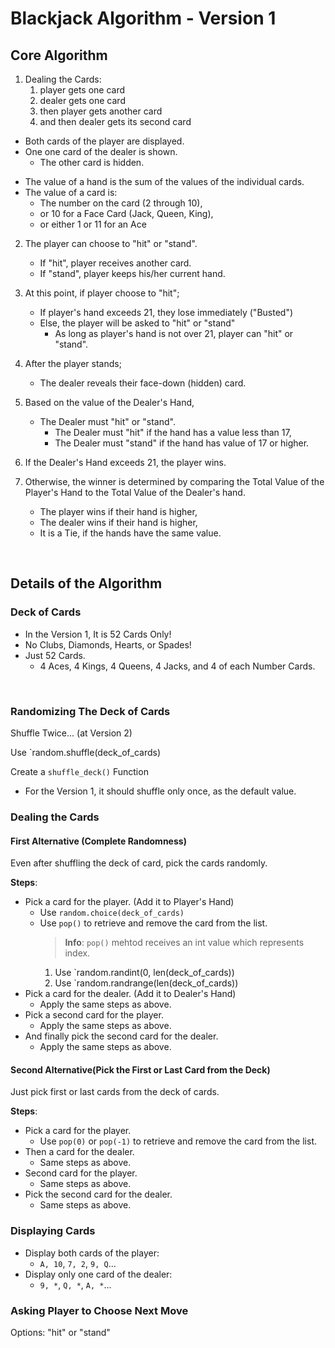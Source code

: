 # Blackjack Algorithm - Version 1

## Core Algorithm

1. Dealing the Cards:
    1. player gets one card
    2. dealer gets one card
    3. then player gets another card
    4. and then dealer gets its second card

- Both cards of the player are displayed.
- One one card of the dealer is shown.
    - The other card is hidden.

* The value of a hand is the sum of the values of the individual cards.
* The value of a card is: 
    * The number on the card (2 through 10),
    * or 10 for a Face Card (Jack, Queen, King),
    * or either 1 or 11 for an Ace

2. The player can choose to "hit" or "stand".
    * If "hit", player receives another card.
    * If "stand", player keeps his/her current hand.

3. At this point, if player choose to "hit";
    * If player's hand exceeds 21, they lose immediately ("Busted")
    * Else, the player will be asked to "hit" or "stand"
        * As long as player's hand is not over 21, player can "hit" or "stand".

4. After the player stands;
    * The dealer reveals their face-down (hidden) card.

5. Based on the value of the Dealer's Hand,
    * The Dealer must "hit" or "stand".
        * The Dealer must "hit" if the hand has a value less than 17,
        * The Dealer must "stand" if the hand has value of 17 or higher.

6. If the Dealer's Hand exceeds 21, the player wins.
7. Otherwise, the winner is determined by comparing the Total Value of the Player's Hand  to the Total Value of the Dealer's hand.
    * The player wins if their hand is higher,
    * The dealer wins if their hand is higher,
    * It is a Tie, if the hands have the same value.

<br>

## Details of the Algorithm

### Deck of Cards

* In the Version 1, It is 52 Cards Only!
* No Clubs, Diamonds, Hearts, or Spades!
* Just 52 Cards.
    * 4 Aces, 4 Kings, 4 Queens, 4 Jacks, and 4 of each Number Cards.

<br>

### Randomizing The Deck of Cards

Shuffle Twice... (at Version 2)

Use `random.shuffle(deck_of_cards)

Create a `shuffle_deck()` Function
- For the Version 1, it should shuffle only once, as the default value.

### Dealing the Cards

#### First Alternative (Complete Randomness)

Even after shuffling the deck of card, pick the cards randomly.

**Steps**:
- Pick a card for the player. (Add it to Player's Hand)
    - Use `random.choice(deck_of_cards)`
    - Use `pop()` to retrieve and remove the card from the list.
        > **Info**: `pop()` mehtod receives an int value which represents index.
        1. Use `random.randint(0, len(deck_of_cards))
        2. Use `random.randrange(len(deck_of_cards))
- Pick a card for the dealer. (Add it to Dealer's Hand)
    - Apply the same steps as above.
- Pick a second card for the player.
    - Apply the same steps as above.
- And finally pick the second card for the dealer.
    - Apply the same steps as above.

#### Second Alternative(Pick the First or Last Card from the Deck)

Just pick first or last cards from the deck of cards.

**Steps**:
- Pick a card for the player.
    - Use `pop(0)` or `pop(-1)` to retrieve and remove the card from the list.
- Then a card for the dealer.
    - Same steps as above.
- Second card for the player.
    - Same steps as above.
- Pick the second card for the dealer.
    - Same steps as above.

### Displaying Cards

* Display both cards of the player:
    * `A, 10`, `7, 2`, `9, Q`...
* Display only one card of the dealer:
    * `9, *`, `Q, *`, `A, *`...

### Asking Player to Choose Next Move

Options: "hit" or "stand"


